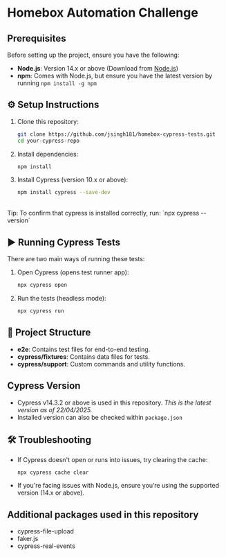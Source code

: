 # Homebox Automation Challenge
## Prerequisites

Before setting up the project, ensure you have the following:

- **Node.js**: Version 14.x or above (Download from [Node.js](https://nodejs.org/))
- **npm**: Comes with Node.js, but ensure you have the latest version by running `npm install -g npm`

## ⚙️ Setup Instructions

1. Clone this repository:
   ```bash
   git clone https://github.com/jsingh181/homebox-cypress-tests.git
   cd your-cypress-repo

2. Install dependencies:
   ```bash
   npm install

3. Install Cypress (version 10.x or above):
   ```bash
   npm install cypress --save-dev  
<br>
Tip: To confirm that cypress is installed correctly, run: `npx cypress --version`  
 
## ▶️ Running Cypress Tests
There are two main ways of running these tests:
   
1. Open Cypress (opens test runner app):
   ```bash
   npx cypress open
   
2. Run the tests (headless mode):
   ```bash
   npx cypress run

## 📁 Project Structure

- **e2e**: Contains test files for end-to-end testing.
- **cypress/fixtures**: Contains data files for tests.
- **cypress/support**: Custom commands and utility functions.

## Cypress Version

- Cypress v14.3.2 or above is used in this repository.  _This is the latest version as of 22/04/2025._
- Installed version can also be checked within `package.json`

## 🛠️ Troubleshooting
- If Cypress doesn't open or runs into issues, try clearing the cache:
   ```
   npx cypress cache clear
- If you're facing issues with Node.js, ensure you’re using the supported version (14.x or above).

## Additional packages used in this repository
- cypress-file-upload
- faker.js
- cypress-real-events
